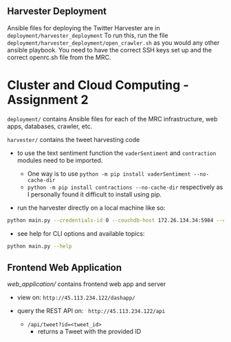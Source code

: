 ## Harvester Deployment

Ansible files for deploying the Twitter Harvester are in `deployment/harvester_deployment`
To run this, run the file `deployment/harvester_deployment/open_crawler.sh` as you would any other ansible playbook. You need to have the correct SSH keys set up and the correct openrc.sh file from the MRC.


# Cluster and Cloud Computing - Assignment 2

`deployment/` contains Ansible files for each of the MRC infrastructure, web apps, databases, crawler, etc.

`harvester/` contains the tweet harvesting code

- to use the text sentiment function the `vaderSentiment` and `contraction` modules need to be imported.

  - One way is to use `python -m pip install vaderSentiment --no-cache-dir`
  -  `python -m pip install contractions --no-cache-dir` respectively as I personally found it difficult to install using pip.

- run the harvester directly on a local machine like so: 
  
```bash    
python main.py --credentials-id 0 --couchdb-host 172.26.134.34:5984 --couchdb-username user --city melbourne --topic transport --mode stream --debug
```

- see help for CLI options and available topics:

```bash
python main.py --help
```


## Frontend Web Application

*web_application/* contains frontend web app and server

- view on: `http://45.113.234.122/dashapp/`

- query the REST API on: ` http://45.113.234.122/api`
    - `/api/tweet?id=<tweet_id>`
        - returns a Tweet with the provided ID
